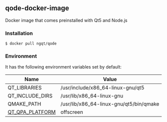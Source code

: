## qode-docker-image
Docker image that comes preinstalled with Qt5 and Node.js

### Installation
```
$ docker pull ngqt/qode
```

### Environment
It has the following environment variables set by default:

| Name | Value |
|-|-|
| QT_LIBRARIES | /usr/include/x86_64-linux-gnu/qt5 |
| QT_INCLUDE_DIRS | /usr/lib/x86_64-linux-gnu |
| QMAKE_PATH | /usr/lib/x86_64-linux-gnu/qt5/bin/qmake |
| [QT_QPA_PLATFORM](https://doc.qt.io/qt-5/embedded-linux.html) | offscreen |
